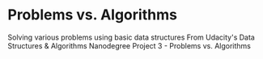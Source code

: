 # Problems vs. Algorithms

Solving various problems using basic data structures
From Udacity's Data Structures & Algorithms Nanodegree Project 3 - Problems vs. Algorithms
